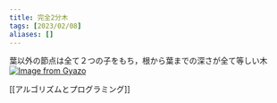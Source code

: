 ```yaml
---
title: 完全2分木
tags: [2023/02/08]
aliases: []
---
```


葉以外の節点は全て２つの子をもち，根から葉までの深さが全て等しい木
[![Image from Gyazo](https://i.gyazo.com/fdb305a21ab329806bdb8e909df9f65f.png)](https://gyazo.com/fdb305a21ab329806bdb8e909df9f65f)

[[アルゴリズムとプログラミング]]